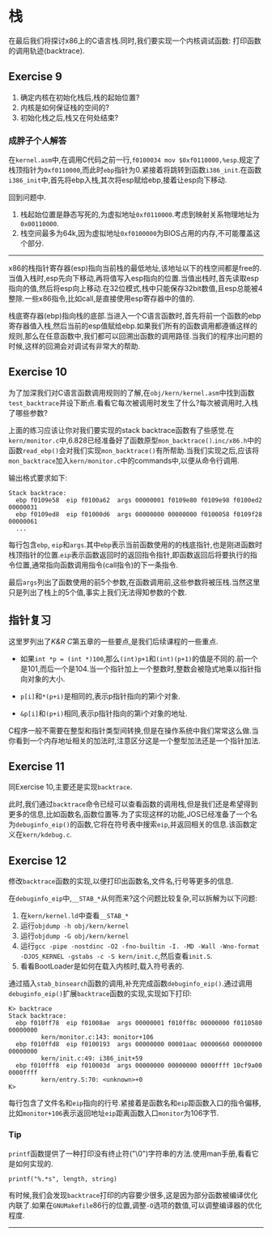 # 栈
在最后我们将探讨x86上的C语言栈.同时,我们要实现一个内核调试函数: 打印函数的调用轨迹(backtrace).

## Exercise 9
1. 确定内核在初始化栈后,栈的起始位置?
2. 内核是如何保证栈的空间的?
3. 初始化栈之后,栈又在何处结束?

### 成胖子个人解答
在`kernel.asm`中,在调用C代码之前一行,`f0100034 mov $0xf0110000,%esp`.规定了栈顶指针为`0xf0110000`,而此时`ebp`指针为0.紧接着将跳转到函数`i386_init`.在函数`i386_init`中,首先将ebp入栈,其次将esp赋给ebp,接着让esp向下移动.

回到问题中.
1. 栈起始位置是静态写死的,为虚拟地址`0xf0110000`.考虑到映射关系物理地址为`0x00110000`.
2. 栈空间最多为64k,因为虚拟地址`0xf0100000`为BIOS占用的内存,不可能覆盖这个部分.





---
x86的栈指针寄存器(esp)指向当前栈的最低地址,该地址以下的栈空间都是free的.当值入栈时,esp先向下移动,再将值写入esp指向的位置.当值出栈时,首先读取esp指向的值,然后将esp向上移动.在32位模式,栈中只能保存32bit数值,且esp总能被4整除.一些x86指令,比如call,是直接使用esp寄存器中的值的.

栈底寄存器(ebp)指向栈的底部.当进入一个C语言函数时,首先将前一个函数的ebp寄存器值入栈,然后当前的esp值赋给ebp.如果我们所有的函数调用都遵循这样的规则,那么在任意函数中,我们都可以回溯出函数的调用路径.当我们的程序出问题的时候,这样的回溯会对调试有非常大的帮助.

## Exercise 10
为了加深我们对C语言函数调用规则的了解,在`obj/kern/kernel.asm`中找到函数`test_backtrace`并设下断点.看看它每次被调用时发生了什么?每次被调用时,入栈了哪些参数?

上面的练习应该让你对我们要实现的stack backtrace函数有了些感觉.在`kern/monitor.c`中,6.828已经准备好了函数原型`mon_backtrace()`.`inc/x86.h`中的函数`read_ebp()`会对我们实现`mon_backtrace()`有所帮助.当我们实现之后,应该将`mon_backtrace`加入`kern/monitor.c`中的commands中,以便从命令行调用.

输出格式要求如下:
```
Stack backtrace:
  ebp f0109e58  eip f0100a62  args 00000001 f0109e80 f0109e98 f0100ed2 00000031
  ebp f0109ed8  eip f01000d6  args 00000000 00000000 f0100058 f0109f28 00000061
  ...
```

每行包含`ebp`, `eip`和`args`.其中`ebp`表示当前函数使用的的栈底指针,也是刚进函数时栈顶指针的位置.`eip`表示函数返回时的返回指令指针,即函数返回后将要执行的指令位置,通常指向函数调用指令(call指令)的下一条指令.

最后`args`列出了函数使用的前5个参数,在函数调用前,这些参数将被压栈.当然这里只是列出了栈上的5个值,事实上我们无法得知参数的个数.

## 指针复习
这里罗列出了*K&R C*第五章的一些要点,是我们后续课程的一些重点.

* 如果`int *p = (int *)100`,那么`(int)p+1`和`(int)(p+1)`的值是不同的.前一个是101,而后一个是104.当一个指针加上一个整数时,整数会被隐式地乘以指针指向对象的大小.

* `p[i]`和`*(p+i)`是相同的,表示p指针指向的第i个对象.

* `&p[i]`和`(p+i)`相同,表示p指针指向的第i个对象的地址.

C程序一般不需要在整型和指针类型间转换,但是在操作系统中我们常常这么做.当你看到一个内存地址相关的加法时,注意区分这是一个整型加法还是一个指针加法.

## Exercise 11
同Exercise 10,主要还是实现`backtrace`.

此时,我们通过`backtrace`命令已经可以查看函数的调用栈,但是我们还是希望得到更多的信息,比如函数名,函数位置等.为了实现这样的功能,JOS已经准备了一个名为`debuginfo_eip()`的函数,它将在符号表中搜索`eip`,并返回相关的信息.该函数定义在`kern/kdebug.c`.

## Exercise 12
修改`backtrace`函数的实现,以便打印出函数名,文件名,行号等更多的信息.

在`debuginfo_eip`中,`__STAB_*`从何而来?这个问题比较复杂,可以拆解为以下问题:
1. 在`kern/kernel.ld`中查看`__STAB_*`
2. 运行`objdump -h obj/kern/kernel`
3. 运行`objdump -G obj/kern/kernel`
4. 运行`gcc -pipe -nostdinc -O2 -fno-builtin -I. -MD -Wall -Wno-format -DJOS_KERNEL -gstabs -c -S kern/init.c`,然后查看`init.S`.
5. 看看BootLoader是如何在载入内核时,载入符号表的.

通过插入`stab_binsearch`函数的调用,补充完成函数`debuginfo_eip()`.通过调用`debuginfo_eip()`扩展`backtrace`函数的实现,实现如下打印:
```
K> backtrace
Stack backtrace:
  ebp f010ff78  eip f01008ae  args 00000001 f010ff8c 00000000 f0110580 00000000
         kern/monitor.c:143: monitor+106
  ebp f010ffd8  eip f0100193  args 00000000 00001aac 00000660 00000000 00000000
         kern/init.c:49: i386_init+59
  ebp f010fff8  eip f010003d  args 00000000 00000000 0000ffff 10cf9a00 0000ffff
         kern/entry.S:70: <unknown>+0
K> 
```
每行包含了文件名和`eip`指向的行号.紧接着是函数名和`eip`距函数入口的指令偏移,比如`monitor+106`表示返回地址`eip`距离函数入口`monitor`为106字节.

### Tip
`printf`函数提供了一种打印没有终止符("\0")字符串的方法.使用man手册,看看它是如何实现的.
```
printf("%.*s", length, string)
```

有时候,我们会发现`backtrace`打印的内容要少很多,这是因为部分函数被编译优化内联了.如果在`GNUMakefile`86行的位置,调整`-O`选项的数值,可以调整编译器的优化程度.
















---
